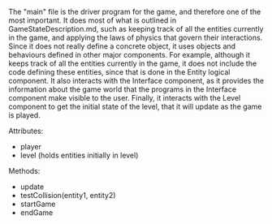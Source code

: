 The "main" file is the driver program for the game, and therefore one of the most important. It does most of what is outlined
in GameStateDescription.md, such as keeping track of all the entities currently in the game, and applying the laws 
of physics that govern their interactions. Since it does not really define a concrete object, it uses objects and behaviours
defined in other major components. For example, although it keeps track of all the entities currently in the game, it does 
not include the code defining these entities, since that is done in the Entity logical component. It also interacts with the Interface 
component, as it provides the information about the game world that the programs in the Interface component make visible to the 
user. Finally, it interacts with the Level component to get the initial state of the level, that it will update as the 
game is played.

Attributes:
<ul>
  <li>player</li>
  <li>level (holds entities initially in level) </li>
</ul>

Methods:
<ul>
  <li>update</li>
  <li>testCollision(entity1, entity2)</li>
  <li>startGame</li>
  <li>endGame</li>
</ul>
